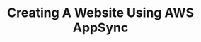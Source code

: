 ---
title: Creating A Website Using AWS AppSync
description: "In this video, we build a file creation and hosting website using AWS AppSync."
authorIds:
  - luke-lukevandekieft
href: https://youtu.be/7kH8309oya4
platforms:
  - React
categories:
  - API (GraphQL)
---